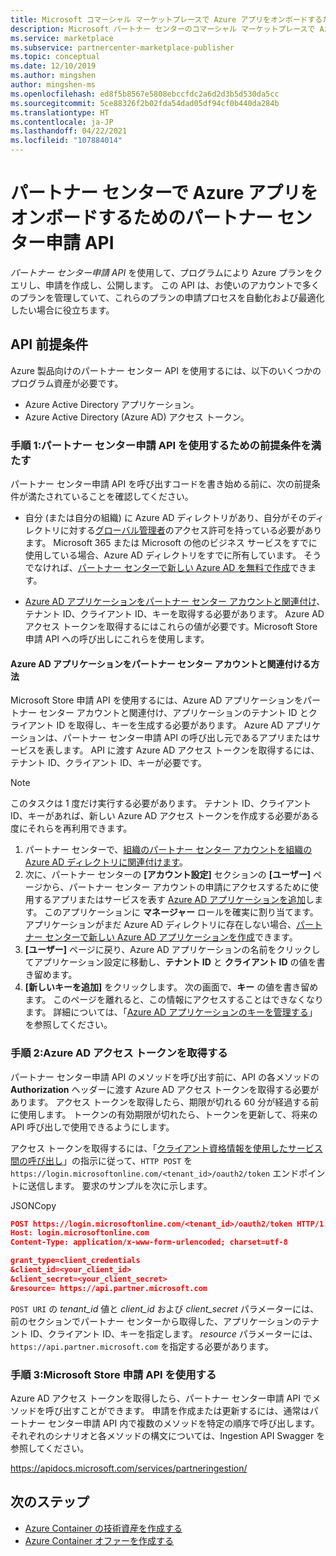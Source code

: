 ```yaml
---
title: Microsoft コマーシャル マーケットプレースで Azure アプリをオンボードするためのパートナー センター申請 API
description: Microsoft パートナー センターのコマーシャル マーケットプレースで Azure アプリ用のパートナー センター申請 API を使用するための前提条件について説明します。
ms.service: marketplace
ms.subservice: partnercenter-marketplace-publisher
ms.topic: conceptual
ms.date: 12/10/2019
ms.author: mingshen
author: mingshen-ms
ms.openlocfilehash: ed8f5b8567e5808ebccfdc2a6d2d3b5d530da5cc
ms.sourcegitcommit: 5ce88326f2b02fda54dad05df94cf0b440da284b
ms.translationtype: HT
ms.contentlocale: ja-JP
ms.lasthandoff: 04/22/2021
ms.locfileid: "107884014"
---
```

# <a name="partner-center-submission-api-to-onboard-azure-apps-in-partner-center"></a>パートナー センターで Azure アプリをオンボードするためのパートナー センター申請 API

*パートナー センター申請 API* を使用して、プログラムにより Azure プランをクエリし、申請を作成し、公開します。  この API は、お使いのアカウントで多くのプランを管理していて、これらのプランの申請プロセスを自動化および最適化したい場合に役立ちます。

## <a name="api-prerequisites"></a>API 前提条件

Azure 製品向けのパートナー センター API を使用するには、以下のいくつかのプログラム資産が必要です。 

- Azure Active Directory アプリケーション。
- Azure Active Directory (Azure AD) アクセス トークン。

### <a name="step-1-complete-prerequisites-for-using-the-partner-center-submission-api"></a>手順 1:パートナー センター申請 API を使用するための前提条件を満たす

パートナー センター申請 API を呼び出すコードを書き始める前に、次の前提条件が満たされていることを確認してください。

- 自分 (または自分の組織) に Azure AD ディレクトリがあり、自分がそのディレクトリに対する[グローバル管理者](../../active-directory/roles/permissions-reference.md)のアクセス許可を持っている必要があります。 Microsoft 365 または Microsoft の他のビジネス サービスをすでに使用している場合、Azure AD ディレクトリをすでに所有しています。 そうでなければ、[パートナー センターで新しい Azure AD を無料で作成](/windows/uwp/publish/associate-azure-ad-with-partner-center#create-a-brand-new-azure-ad-to-associate-with-your-partner-center-account)できます。

- [Azure AD アプリケーションをパートナー センター アカウントと関連付け](/windows/uwp/monetize/create-and-manage-submissions-using-windows-store-services#associate-an-azure-ad-application-with-your-windows-partner-center-account)、テナント ID、クライアント ID、キーを取得する必要があります。 Azure AD アクセス トークンを取得するにはこれらの値が必要です。Microsoft Store 申請 API への呼び出しにこれらを使用します。

#### <a name="how-to-associate-an-azure-ad-application-with-your-partner-center-account"></a>Azure AD アプリケーションをパートナー センター アカウントと関連付ける方法

Microsoft Store 申請 API を使用するには、Azure AD アプリケーションをパートナー センター アカウントと関連付け、アプリケーションのテナント ID とクライアント ID を取得し、キーを生成する必要があります。 Azure AD アプリケーションは、パートナー センター申請 API の呼び出し元であるアプリまたはサービスを表します。 API に渡す Azure AD アクセス トークンを取得するには、テナント ID、クライアント ID、キーが必要です。

>[!Note]
>このタスクは 1 度だけ実行する必要があります。 テナント ID、クライアント ID、キーがあれば、新しい Azure AD アクセス トークンを作成する必要がある度にそれらを再利用できます。

1. パートナー センターで、[組織のパートナー センター アカウントを組織の Azure AD ディレクトリに関連付けます](/windows/uwp/publish/associate-azure-ad-with-partner-center)。
1. 次に、パートナー センターの **[アカウント設定]** セクションの **[ユーザー]** ページから、パートナー センター アカウントの申請にアクセスするために使用するアプリまたはサービスを表す [Azure AD アプリケーションを追加](/windows/uwp/publish/add-users-groups-and-azure-ad-applications#add-azure-ad-applications-to-your-partner-center-account)します。 このアプリケーションに **マネージャー** ロールを確実に割り当てます。 アプリケーションがまだ Azure AD ディレクトリに存在しない場合、[パートナー センターで新しい Azure AD アプリケーションを作成](/windows/uwp/publish/add-users-groups-and-azure-ad-applications#create-a-new-azure-ad-application-account-in-your-organizations-directory-and-add-it-to-your-partner-center-account)できます。
1. **[ユーザー]** ページに戻り、Azure AD アプリケーションの名前をクリックしてアプリケーション設定に移動し、**テナント ID** と **クライアント ID** の値を書き留めます。
1. **[新しいキーを追加]** をクリックします。 次の画面で、**キー** の値を書き留めます。 このページを離れると、この情報にアクセスすることはできなくなります。 詳細については、「[Azure AD アプリケーションのキーを管理する](/windows/uwp/publish/add-users-groups-and-azure-ad-applications#manage-keys)」を参照してください。

### <a name="step-2-obtain-an-azure-ad-access-token"></a>手順 2:Azure AD アクセス トークンを取得する

パートナー センター申請 API のメソッドを呼び出す前に、API の各メソッドの **Authorization** ヘッダーに渡す Azure AD アクセス トークンを取得する必要があります。 アクセス トークンを取得したら、期限が切れる 60 分が経過する前に使用します。 トークンの有効期限が切れたら、トークンを更新して、将来の API 呼び出しで使用できるようにします。

アクセス トークンを取得するには、「[クライアント資格情報を使用したサービス間の呼び出し](../../active-directory/azuread-dev/v1-oauth2-client-creds-grant-flow.md)」の指示に従って、`HTTP POST` を `https://login.microsoftonline.com/<tenant_id>/oauth2/token` エンドポイントに送信します。 要求のサンプルを次に示します。

JSONCopy
```Json
POST https://login.microsoftonline.com/<tenant_id>/oauth2/token HTTP/1.1
Host: login.microsoftonline.com
Content-Type: application/x-www-form-urlencoded; charset=utf-8

grant_type=client_credentials
&client_id=<your_client_id>
&client_secret=<your_client_secret>
&resource= https://api.partner.microsoft.com
```

`POST URI` の *tenant_id* 値と *client_id* および *client_secret* パラメーターには、前のセクションでパートナー センターから取得した、アプリケーションのテナント ID、クライアント ID、キーを指定します。 *resource* パラメーターには、`https://api.partner.microsoft.com` を指定する必要があります。

### <a name="step-3-use-the-microsoft-store-submission-api"></a>手順 3:Microsoft Store 申請 API を使用する

Azure AD アクセス トークンを取得したら、パートナー センター申請 API でメソッドを呼び出すことができます。 申請を作成または更新するには、通常はパートナー センター申請 API 内で複数のメソッドを特定の順序で呼び出します。 それぞれのシナリオと各メソッドの構文については、Ingestion API Swagger を参照してください。

https://apidocs.microsoft.com/services/partneringestion/

## <a name="next-steps"></a>次のステップ

* [Azure Container の技術資産を作成する](../azure-container-technical-assets.md)
* [Azure Container オファーを作成する](../azure-container-offer-setup.md)